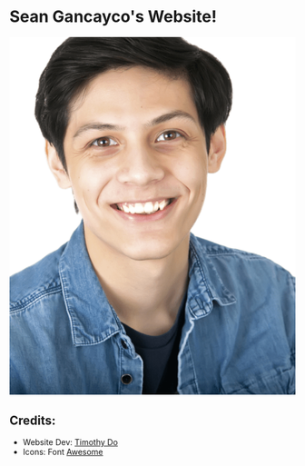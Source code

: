 # Sean Gancayco's Website!
[![Sean](./images/Sean_Transparent.png)](https://seangancayco.com)

## Credits:
- Website Dev: [Timothy Do](timothydo.me)
- Icons: Font [Awesome](fontawesome.io)